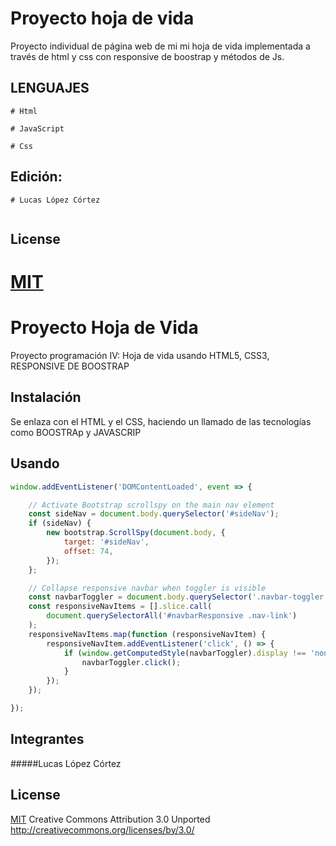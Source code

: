 # Proyecto hoja de vida

Proyecto individual de página web de mi mi hoja de vida implementada a través de html y css con responsive de boostrap y métodos de Js.

## LENGUAJES

``` 
# Html

# JavaScript

# Css
```

## Edición:
``` 
# Lucas López Córtez


```

## License
[MIT](http://creativecommons.org/licenses/by/3.0/)
=======
# Proyecto Hoja de Vida

Proyecto programación IV: Hoja de vida usando HTML5, CSS3, RESPONSIVE DE BOOSTRAP 

## Instalación

Se enlaza con el HTML y el CSS, haciendo un llamado de las tecnologías como BOOSTRAp y JAVASCRIP 


## Usando

``` JavaScript
window.addEventListener('DOMContentLoaded', event => {

    // Activate Bootstrap scrollspy on the main nav element
    const sideNav = document.body.querySelector('#sideNav');
    if (sideNav) {
        new bootstrap.ScrollSpy(document.body, {
            target: '#sideNav',
            offset: 74,
        });
    };

    // Collapse responsive navbar when toggler is visible
    const navbarToggler = document.body.querySelector('.navbar-toggler');
    const responsiveNavItems = [].slice.call(
        document.querySelectorAll('#navbarResponsive .nav-link')
    );
    responsiveNavItems.map(function (responsiveNavItem) {
        responsiveNavItem.addEventListener('click', () => {
            if (window.getComputedStyle(navbarToggler).display !== 'none') {
                navbarToggler.click();
            }
        });
    });

});

```

## Integrantes

#####Lucas López Córtez


## License
[MIT](https://choosealicense.com/licenses/mit/)
Creative Commons Attribution 3.0 Unported
http://creativecommons.org/licenses/by/3.0/